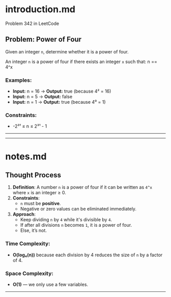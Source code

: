 # introduction.md
Problem 342 in LeetCode
## Problem: Power of Four

Given an integer `n`, determine whether it is a power of four.

An integer `n` is a power of four if there exists an integer `x` such that:
n == 4^x

### Examples:
- **Input:** n = 16 → **Output:** true (because 4² = 16)
- **Input:** n = 5 → **Output:** false
- **Input:** n = 1 → **Output:** true (because 4⁰ = 1)

### Constraints:
- -2³¹ ≤ n ≤ 2³¹ - 1

---



---

# notes.md

## Thought Process
1. **Definition**: A number `n` is a power of four if it can be written as `4^x` where `x` is an integer ≥ 0.
2. **Constraints**: 
   - `n` must be **positive**.
   - Negative or zero values can be eliminated immediately.
3. **Approach**:
   - Keep dividing `n` by `4` while it's divisible by `4`.
   - If after all divisions `n` becomes `1`, it is a power of four.
   - Else, it’s not.

### Time Complexity:
- **O(log₄(n))** because each division by 4 reduces the size of `n` by a factor of 4.

### Space Complexity:
- **O(1)** — we only use a few variables.

---



